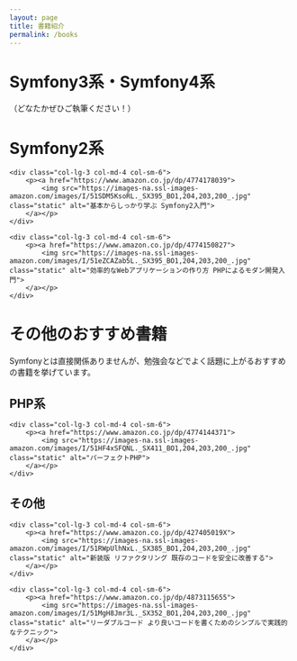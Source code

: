 ```yaml
---
layout: page
title: 書籍紹介
permalink: /books
---
```


# Symfony3系・Symfony4系

<span class="text-muted">（どなたかぜひご執筆ください！）</span>

# Symfony2系

<div class="row">

    <div class="col-lg-3 col-md-4 col-sm-6">
        <p><a href="https://www.amazon.co.jp/dp/4774178039">
            <img src="https://images-na.ssl-images-amazon.com/images/I/51SDM5KsoRL._SX395_BO1,204,203,200_.jpg" class="static" alt="基本からしっかり学ぶ Symfony2入門">
        </a></p>
    </div>

    <div class="col-lg-3 col-md-4 col-sm-6">
        <p><a href="https://www.amazon.co.jp/dp/4774150827">
            <img src="https://images-na.ssl-images-amazon.com/images/I/51eZCAZab5L._SX395_BO1,204,203,200_.jpg" class="static" alt="効率的なWebアプリケーションの作り方 PHPによるモダン開発入門">
        </a></p>
    </div>

</div>

# その他のおすすめ書籍

Symfonyとは直接関係ありませんが、勉強会などでよく話題に上がるおすすめの書籍を挙げています。

## PHP系

<div class="row">

    <div class="col-lg-3 col-md-4 col-sm-6">
        <p><a href="https://www.amazon.co.jp/dp/4774144371">
            <img src="https://images-na.ssl-images-amazon.com/images/I/51HF4xSFQNL._SX411_BO1,204,203,200_.jpg" class="static" alt="パーフェクトPHP">
        </a></p>
    </div>

</div>

## その他

<div class="row">

    <div class="col-lg-3 col-md-4 col-sm-6">
        <p><a href="https://www.amazon.co.jp/dp/427405019X">
            <img src="https://images-na.ssl-images-amazon.com/images/I/51RWpUlhNxL._SX385_BO1,204,203,200_.jpg" class="static" alt="新装版 リファクタリング 既存のコードを安全に改善する">
        </a></p>
    </div>

    <div class="col-lg-3 col-md-4 col-sm-6">
        <p><a href="https://www.amazon.co.jp/dp/4873115655">
            <img src="https://images-na.ssl-images-amazon.com/images/I/51MgH8Jmr3L._SX352_BO1,204,203,200_.jpg" class="static" alt="リーダブルコード より良いコードを書くためのシンプルで実践的なテクニック">
        </a></p>
    </div>

</div>

